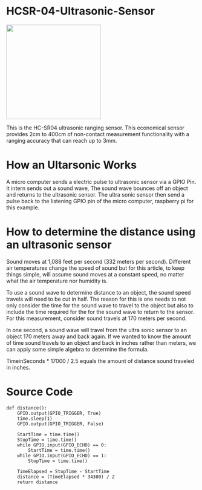 # HCSR-04-Ultrasonic-Sensor

<img src="https://cdn.sparkfun.com//assets/parts/1/3/5/0/8/15569-Ultrasonic_Distance_Sensor_-_HC-SR04-01a.jpg" width="250" />

This is the HC-SR04 ultrasonic ranging sensor. This economical sensor provides 2cm to 400cm of non-contact measurement functionality with a ranging accuracy that can reach up to 3mm. 

# How an Ultarsonic Works
A micro computer sends a electric pulse to ultrasonic sensor via a GPIO Pin. It intern sends out a sound wave, The sound wave bounces off an object and returns to the ultrasonic sensor. The ultra sonic sensor then send a pulse back to the listening GPIO pin of the micro computer, raspberry pi for this example.

# How to determine the distance using an ultrasonic sensor
Sound moves at 1,088 feet per second (332 meters per second). Different air temperatures change the speed of sound but for this article, to keep things simple, will assume sound moves at a constant speed, no matter what the air temperature nor humidity is.

To use a sound wave to determine distance to an object, the sound speed travels will need to be cut in half. The reason for this is one needs to not only consider the time for the sound wave to travel to the object but also to include the time required for the for the sound wave to return to the sensor. For this measurement, consider sound travels at 170 meters per second.

In one second, a sound wave will travel from the ultra sonic sensor to an object 170 meters away and back again. If we wanted to know the amount of time sound travels to an object and back in inches rather than meters, we can apply some simple algebra to determine the formula.

TimeinSeconds * 17000 / 2.5 equals the amount of distance sound traveled in inches.

# Source Code
```
def distance():
    GPIO.output(GPIO_TRIGGER, True)
    time.sleep(1)
    GPIO.output(GPIO_TRIGGER, False)
 
    StartTime = time.time()
    StopTime = time.time()
    while GPIO.input(GPIO_ECHO) == 0:
        StartTime = time.time()
    while GPIO.input(GPIO_ECHO) == 1:
        StopTime = time.time()
 
    TimeElapsed = StopTime - StartTime
    distance = (TimeElapsed * 34300) / 2
    return distance
```
